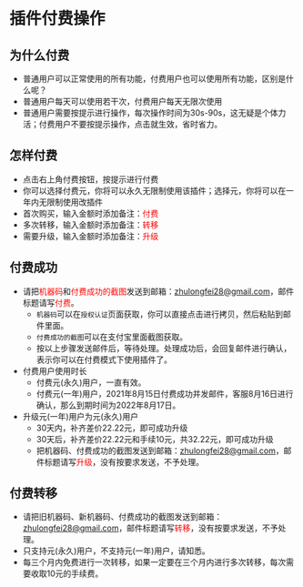 # 插件付费操作

## 为什么付费
* 普通用户可以正常使用<font name="nameForCN" color="red"></font>的所有功能，付费用户也可以使用所有功能，区别是什么呢？
* 普通用户每天可以使用若干次，付费用户每天无限次使用
* 普通用户需要按提示进行操作，每次操作时间为30s-90s，这无疑是个体力活；付费用户不要按提示操作，点击就生效，省时省力。

<!-- ## 付费前注意
* 本插件使用机器码识别设备是否付费，而机器码又与设备参数绑定，请不要随意修改设备参数。窜改设备参数造成的设备付费失效，后果自付。
* 如果使用改机助手类似的插件更改过设备参数，请还原成最原始的设备参数。如果没有还原，造成的损失概不负责。
* 如果一定要更改设备参数，可以按照以下操作
  * 付费前还原成最原始的设备参数，然后进行付费。付费成功后，可以窜改设备参数，进行你需要的其它操作
  * 在使用本插件前，还原成原始参数，需要保证付费时的机器码与使用插件时的机器码是一致的，才能在付费模式下使用。
* 购买前请认真阅读，购买前请认真阅读，购买前请认真阅读，重要的事情说三遍。 -->

## 怎样付费
* 点击右上角付费按钮，按提示进行付费
* 你可以选择付费<font name="amountForPermanent" color="red"></font>元，你将可以永久无限制使用该插件；选择<font name="amountForTemporary" color="red"></font>元，你将可以在一年内无限制使用改插件
* 首次购买，输入金额时添加备注：<font name="nameForEN" color="red"></font><font color="red">付费</font>
* 多次转移，输入金额时添加备注：<font name="nameForEN" color="red"></font><font color="red">转移</font>
* 需要升级，输入金额时添加备注：<font name="nameForEN" color="red"></font><font color="red">升级</font>

## 付费成功
* 请把<font color="red">机器码</font>和<font color="red">付费成功的截图</font>发送到邮箱：<font color="red">zhulongfei28@gmail.com</font>，邮件标题请写<font name="nameForEN" color="red"></font><font color="red">付费</font>。
  * `机器码`可以在`授权认证`页面获取，你可以直接点击进行拷贝，然后粘贴到邮件里面。
  * `付费成功的截图`可以在支付宝里面截图获取。
  * 按以上步骤发送邮件后，等待处理。处理成功后，会回复邮件进行确认，表示你可以在付费模式下使用插件了。
* 付费用户使用时长
  * 付费<font name="amountForPermanent" color="red"></font>元(永久)用户，一直有效。
  * 付费<font name="amountForTemporary" color="red"></font>元(一年)用户，2021年8月15日付费成功并发邮件，客服8月16日进行确认，那么到期时间为2022年8月17日。
* 升级<font name="amountForTemporary" color="red"></font>元(一年)用户为<font name="amountForPermanent" color="red"></font>元(永久)用户
  * 30天内，补齐差价22.22元，即可成功升级
  * 30天后，补齐差价22.22元和手续10元，共32.22元，即可成功升级
  * 把机器码、付费成功的截图发送到邮箱：<font color="red">zhulongfei28@gmail.com</font>，邮件标题请写<font name="nameForEN" color="red"></font><font color="red">升级</font>，没有按要求发送，不予处理。

## 付费转移
* 请把旧机器码、新机器码、付费成功的截图发送到邮箱：<font color="red">zhulongfei28@gmail.com</font>，邮件标题请写<font name="nameForEN" color="red"></font><font color="red">转移</font>，没有按要求发送，不予处理。
* 只支持<font name="amountForPermanent" color="red"></font>元(永久)用户，不支持<font name="amountForTemporary" color="red"></font>元(一年)用户，请知悉。
* 每三个月内免费进行一次转移，如果一定要在三个月内进行多次转移，每次需要收取10元的手续费。


